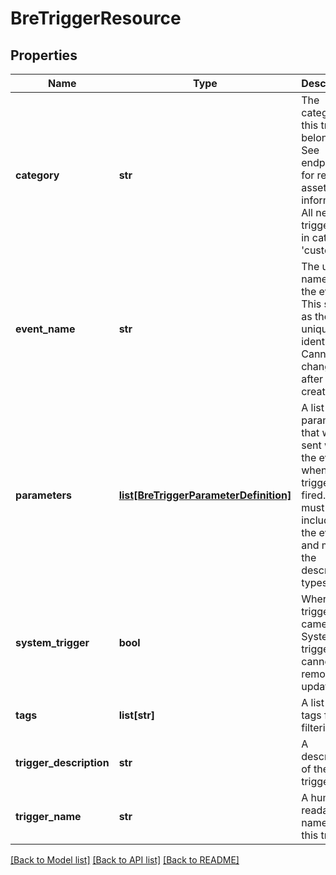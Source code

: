 # BreTriggerResource

## Properties
Name | Type | Description | Notes
------------ | ------------- | ------------- | -------------
**category** | **str** | The category this trigger belongs to. See endpoints for related asset information. All new triggers are in category &#39;custom&#39; | [optional] 
**event_name** | **str** | The unique name for the event. This serves as the unique identifier. Cannot be changed after creation | 
**parameters** | [**list[BreTriggerParameterDefinition]**](BreTriggerParameterDefinition.md) | A list of parameters that will be sent with the event when the trigger is fired. These must be included in the event and match the described types | [optional] 
**system_trigger** | **bool** | Where this trigger came from. System triggers cannot be removed or updated | [optional] 
**tags** | **list[str]** | A list of tags for filtering | [optional] 
**trigger_description** | **str** | A description of the trigger | 
**trigger_name** | **str** | A human readable name for this trigger | 

[[Back to Model list]](../README.md#documentation-for-models) [[Back to API list]](../README.md#documentation-for-api-endpoints) [[Back to README]](../README.md)


